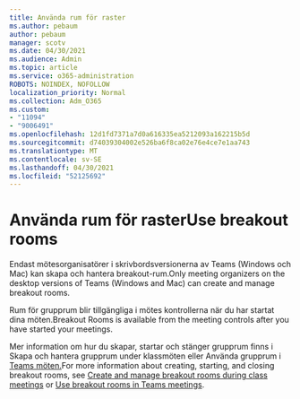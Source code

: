 ```yaml
---
title: Använda rum för raster
ms.author: pebaum
author: pebaum
manager: scotv
ms.date: 04/30/2021
ms.audience: Admin
ms.topic: article
ms.service: o365-administration
ROBOTS: NOINDEX, NOFOLLOW
localization_priority: Normal
ms.collection: Adm_O365
ms.custom:
- "11094"
- "9006491"
ms.openlocfilehash: 12d1fd7371a7d0a616335ea5212093a162215b5d
ms.sourcegitcommit: d74039304002e526ba6f8ca02e76e4ce7e1aa743
ms.translationtype: MT
ms.contentlocale: sv-SE
ms.lasthandoff: 04/30/2021
ms.locfileid: "52125692"
---
```

# <a name="use-breakout-rooms"></a><span data-ttu-id="f8e39-102">Använda rum för raster</span><span class="sxs-lookup"><span data-stu-id="f8e39-102">Use breakout rooms</span></span>

<span data-ttu-id="f8e39-103">Endast mötesorganisatörer i skrivbordsversionerna av Teams (Windows och Mac) kan skapa och hantera breakout-rum.</span><span class="sxs-lookup"><span data-stu-id="f8e39-103">Only meeting organizers on the desktop versions of Teams (Windows and Mac) can create and manage breakout rooms.</span></span> 

<span data-ttu-id="f8e39-104">Rum för grupprum blir tillgängliga i mötes kontrollerna när du har startat dina möten.</span><span class="sxs-lookup"><span data-stu-id="f8e39-104">Breakout Rooms is available from the meeting controls after you have started your meetings.</span></span>

<span data-ttu-id="f8e39-105">Mer information om hur du skapar, startar []() och stänger grupprum finns i Skapa och hantera grupprum under klassmöten eller Använda grupprum i [Teams möten.](https://support.microsoft.com/office/use-breakout-rooms-in-teams-meetings-7de1f48a-da07-466c-a5ab-4ebace28e461)</span><span class="sxs-lookup"><span data-stu-id="f8e39-105">For more information about creating, starting, and closing breakout rooms, see [Create and manage breakout rooms during class meetings]() or [Use breakout rooms in Teams meetings](https://support.microsoft.com/office/use-breakout-rooms-in-teams-meetings-7de1f48a-da07-466c-a5ab-4ebace28e461).</span></span>
